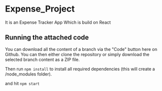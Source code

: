 # Expense_Project

It is an Expense Tracker App Which is build on React

## Running the attached code

You can download all the content of a branch via the "Code" button here on Github. You can then either clone the repository or simply download the selected branch content as a ZIP file.

Then run `npm install` to install all required dependencies (this will create a /node_modules folder).

and hit `npm start`

